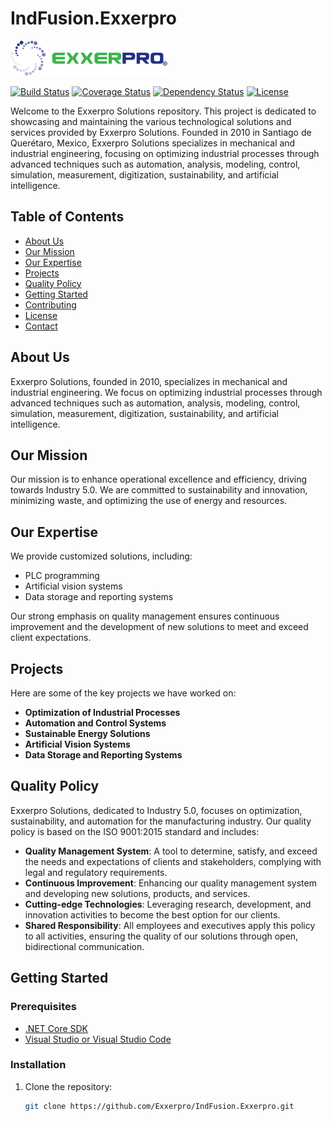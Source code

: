 ﻿# IndFusion.Exxerpro

![Exxerpro Logo](exxerpro.png)


[![Build Status](https://github.com/user/repo/actions/workflows/build.yml/badge.svg)](https://github.com/user/repo/actions/workflows/build.yml)
[![Coverage Status](https://coveralls.io/repos/github/user/repo/badge.svg?branch=main)](https://coveralls.io/github/user/repo?branch=main)
[![Dependency Status](https://david-dm.org/user/repo.svg)](https://david-dm.org/user/repo)
[![License](https://img.shields.io/badge/license-MIT-blue.svg)](https://opensource.org/licenses/MIT)



Welcome to the Exxerpro Solutions repository. This project is dedicated to showcasing and maintaining the various technological solutions and services provided by Exxerpro Solutions. Founded in 2010 in Santiago de Querétaro, Mexico, Exxerpro Solutions specializes in mechanical and industrial engineering, focusing on optimizing industrial processes through advanced techniques such as automation, analysis, modeling, control, simulation, measurement, digitization, sustainability, and artificial intelligence.

## Table of Contents

- [About Us](#about-us)
- [Our Mission](#our-mission)
- [Our Expertise](#our-expertise)
- [Projects](#projects)
- [Quality Policy](#quality-policy)
- [Getting Started](#getting-started)
- [Contributing](#contributing)
- [License](#license)
- [Contact](#contact)

## About Us

Exxerpro Solutions, founded in 2010, specializes in mechanical and industrial engineering. We focus on optimizing industrial processes through advanced techniques such as automation, analysis, modeling, control, simulation, measurement, digitization, sustainability, and artificial intelligence.

## Our Mission

Our mission is to enhance operational excellence and efficiency, driving towards Industry 5.0. We are committed to sustainability and innovation, minimizing waste, and optimizing the use of energy and resources.

## Our Expertise

We provide customized solutions, including:
- PLC programming
- Artificial vision systems
- Data storage and reporting systems

Our strong emphasis on quality management ensures continuous improvement and the development of new solutions to meet and exceed client expectations.

## Projects

Here are some of the key projects we have worked on:
- **Optimization of Industrial Processes**
- **Automation and Control Systems**
- **Sustainable Energy Solutions**
- **Artificial Vision Systems**
- **Data Storage and Reporting Systems**

## Quality Policy

Exxerpro Solutions, dedicated to Industry 5.0, focuses on optimization, sustainability, and automation for the manufacturing industry. Our quality policy is based on the ISO 9001:2015 standard and includes:

- **Quality Management System**: A tool to determine, satisfy, and exceed the needs and expectations of clients and stakeholders, complying with legal and regulatory requirements.
- **Continuous Improvement**: Enhancing our quality management system and developing new solutions, products, and services.
- **Cutting-edge Technologies**: Leveraging research, development, and innovation activities to become the best option for our clients.
- **Shared Responsibility**: All employees and executives apply this policy to all activities, ensuring the quality of our solutions through open, bidirectional communication.

## Getting Started

### Prerequisites

- [.NET Core SDK](https://dotnet.microsoft.com/download)
- [Visual Studio or Visual Studio Code](https://visualstudio.microsoft.com/)

### Installation

1. Clone the repository:
   ```bash
   git clone https://github.com/Exxerpro/IndFusion.Exxerpro.git
